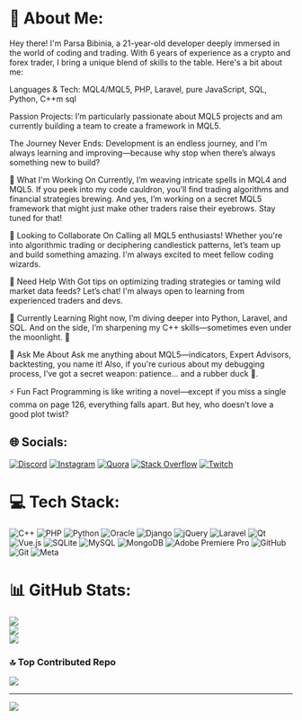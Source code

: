 # 💫 About Me:
Hey there! I'm Parsa Bibinia, a 21-year-old developer deeply immersed in the world of coding and trading. With 6 years of experience as a crypto and forex trader, I bring a unique blend of skills to the table. Here's a bit about me:

Languages & Tech:
MQL4/MQL5, PHP, Laravel, pure JavaScript, SQL, Python, C++m sql

Passion Projects:
I’m particularly passionate about MQL5 projects and am currently building a team to create a framework in MQL5.

The Journey Never Ends:
Development is an endless journey, and I'm always learning and improving—because why stop when there’s always something new to build?

🔭 What I'm Working On
Currently, I’m weaving intricate spells in MQL4 and MQL5. If you peek into my code cauldron, you’ll find trading algorithms and financial strategies brewing.
And yes, I’m working on a secret MQL5 framework that might just make other traders raise their eyebrows. Stay tuned for that!

👯 Looking to Collaborate On
Calling all MQL5 enthusiasts! Whether you're into algorithmic trading or deciphering candlestick patterns, let’s team up and build something amazing. I'm always excited to meet fellow coding wizards.

🤝 Need Help With
Got tips on optimizing trading strategies or taming wild market data feeds? Let’s chat! I'm always open to learning from experienced traders and devs.

🌱 Currently Learning
Right now, I’m diving deeper into Python, Laravel, and SQL. And on the side, I’m sharpening my C++ skills—sometimes even under the moonlight. 🌙

💬 Ask Me About
Ask me anything about MQL5—indicators, Expert Advisors, backtesting, you name it!
Also, if you're curious about my debugging process, I’ve got a secret weapon: patience... and a rubber duck 🦆.

⚡ Fun Fact
Programming is like writing a novel—except if you miss a single comma on page 126, everything falls apart. But hey, who doesn’t love a good plot twist?


## 🌐 Socials:
[![Discord](https://img.shields.io/badge/Discord-%237289DA.svg?logo=discord&logoColor=white)](https://discord.gg/diver_runin) [![Instagram](https://img.shields.io/badge/Instagram-%23E4405F.svg?logo=Instagram&logoColor=white)](https://instagram.com/parsa_div_r) [![Quora](https://img.shields.io/badge/Quora-%23B92B27.svg?logo=Quora&logoColor=white)](https://quora.com/profile/parsa_div_r) [![Stack Overflow](https://img.shields.io/badge/-Stackoverflow-FE7A16?logo=stack-overflow&logoColor=white)](https://stackoverflow.com/users/parsa_div_r) [![Twitch](https://img.shields.io/badge/Twitch-%239146FF.svg?logo=Twitch&logoColor=white)](https://twitch.tv/parsa_div_r) 

# 💻 Tech Stack:
![C++](https://img.shields.io/badge/c++-%2300599C.svg?style=for-the-badge&logo=c%2B%2B&logoColor=white) ![PHP](https://img.shields.io/badge/php-%23777BB4.svg?style=for-the-badge&logo=php&logoColor=white) ![Python](https://img.shields.io/badge/python-3670A0?style=for-the-badge&logo=python&logoColor=ffdd54) ![Oracle](https://img.shields.io/badge/Oracle-F80000?style=for-the-badge&logo=oracle&logoColor=white) ![Django](https://img.shields.io/badge/django-%23092E20.svg?style=for-the-badge&logo=django&logoColor=white) ![jQuery](https://img.shields.io/badge/jquery-%230769AD.svg?style=for-the-badge&logo=jquery&logoColor=white) ![Laravel](https://img.shields.io/badge/laravel-%23FF2D20.svg?style=for-the-badge&logo=laravel&logoColor=white) ![Qt](https://img.shields.io/badge/Qt-%23217346.svg?style=for-the-badge&logo=Qt&logoColor=white) ![Vue.js](https://img.shields.io/badge/vue.js-%2335495e.svg?style=for-the-badge&logo=vuedotjs&logoColor=%234FC08D) ![SQLite](https://img.shields.io/badge/sqlite-%2307405e.svg?style=for-the-badge&logo=sqlite&logoColor=white) ![MySQL](https://img.shields.io/badge/mysql-4479A1.svg?style=for-the-badge&logo=mysql&logoColor=white) ![MongoDB](https://img.shields.io/badge/MongoDB-%234ea94b.svg?style=for-the-badge&logo=mongodb&logoColor=white) ![Adobe Premiere Pro](https://img.shields.io/badge/Adobe%20Premiere%20Pro-9999FF.svg?style=for-the-badge&logo=Adobe%20Premiere%20Pro&logoColor=white) ![GitHub](https://img.shields.io/badge/github-%23121011.svg?style=for-the-badge&logo=github&logoColor=white) ![Git](https://img.shields.io/badge/git-%23F05033.svg?style=for-the-badge&logo=git&logoColor=white) ![Meta](https://img.shields.io/badge/Meta-%230467DF.svg?style=for-the-badge&logo=Meta&logoColor=white)
# 📊 GitHub Stats:
![](https://github-readme-stats.vercel.app/api?username=Parsa-Div-R&theme=shadow_green&hide_border=false&include_all_commits=true&count_private=true)<br/>
![](https://github-readme-streak-stats.herokuapp.com/?user=Parsa-Div-R&theme=shadow_green&hide_border=false)<br/>
![](https://github-readme-stats.vercel.app/api/top-langs/?username=Parsa-Div-R&theme=shadow_green&hide_border=false&include_all_commits=true&count_private=true&layout=compact)

### 🔝 Top Contributed Repo
![](https://github-contributor-stats.vercel.app/api?username=Parsa-Div-R&limit=5&theme=shadow_blue&combine_all_yearly_contributions=true)

---
[![](https://visitcount.itsvg.in/api?id=Parsa-Div-R&icon=5&color=5)](https://visitcount.itsvg.in)

<!-- Proudly created with GPRM ( https://gprm.itsvg.in ) -->
